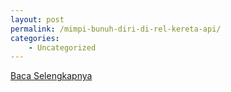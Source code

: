 ```yaml
---
layout: post
permalink: /mimpi-bunuh-diri-di-rel-kereta-api/
categories:
    - Uncategorized
---
```


[Baca Selengkapnya](/09)